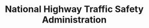 ---
# This topic lives at
# https://digital.gov/topics/national-highway-traffic-safety-administration

# Topic Title
title: "National Highway Traffic Safety Administration"

# description — keep it short and clear
# summary: ""

# Weight
weight: 1

# For more information on managing topics,
# see https://github.com/GSA/digitalgov.gov/wiki/topics
---